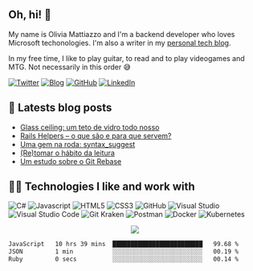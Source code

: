 ## Oh, hi! 👋

My name is Olivia Mattiazzo and I'm a backend developer who loves Microsoft techonologies. I'm also a writer in my [personal tech blog](https://oliviamattiazzo.dev/).

In my free time, I like to play guitar, to read and to play videogames and MTG. Not necessarily in this order :sweat_smile:

[![Twitter](https://img.shields.io/twitter/follow/oliviamattiazzo?style=social)](https://twitter.com/oliviamattiazzo) [![Blog](https://img.shields.io/static/v1?label=Blog&message=oliviamattiazzo.dev&color=blueviolet&logo=wordpress)](https://oliviamattiazzo.dev/) [![GitHub](https://img.shields.io/github/followers/oliviamattiazzo?label=GitHub&style=social)](https://github.com/oliviamattiazzo) [![LinkedIn](https://img.shields.io/static/v1?label=LinkedIn&message=Olivia%20Pachele%20Mattiazzo&color=blue&logo=linkedin)](https://www.linkedin.com/in/oliviamattiazzo/)

## 🚨 Latests blog posts
<!-- BLOG-POST-LIST:START -->
- [Glass ceiling: um teto de vidro todo nosso](https://oliviamattiazzo.dev/2023/07/02/glass-ceiling-um-teto-de-vidro-todo-nosso/)
- [Rails Helpers – o que são e para que servem?](https://oliviamattiazzo.dev/2023/04/02/rails-helpers/)
- [Uma gem na roda: syntax_suggest](https://oliviamattiazzo.dev/2022/12/23/uma-gem-na-roda-syntax-suggest/)
- [&lpar;Re&rpar;tomar o hábito da leitura](https://oliviamattiazzo.dev/2022/12/12/retomar-o-habito-da-leitura/)
- [Um estudo sobre o Git Rebase](https://oliviamattiazzo.dev/2022/11/13/estudo-sobre-git-rebase/)
<!-- BLOG-POST-LIST:END -->

## 👩‍💻 Technologies I like and work with 
![C#](https://img.shields.io/badge/-CSharp-blueviolet?style=flat-square&logo=c-sharp)
![Javascript](https://img.shields.io/badge/-JavaScript-black?style=flat-square&logo=javascript)
![HTML5](https://img.shields.io/badge/-HTML5-E34F26?style=flat-square&logo=html5&logoColor=white)
![CSS3](https://img.shields.io/badge/-CSS3-1572B6?style=flat-square&logo=css3)
![GitHub](https://img.shields.io/badge/-GitHub-181717?style=flat-square&logo=github)
![Visual Studio](https://img.shields.io/badge/-Visual_Studio-blueviolet?style=flat-square&logo=visual-studio)
![Visual Studio Code](https://img.shields.io/badge/-Visual_Studio_Code-blue?style=flat-square&logo=visual-studio-code)
![Git Kraken](https://img.shields.io/badge/-Git_Kraken-green?style=flat-square&logo=gitkraken)
![Postman](https://img.shields.io/badge/-Postman-black?style=flat-square&logo=postman)
![Docker](https://img.shields.io/badge/-Docker-0db7ed?style=flat-square&logo=docker&logoColor=384d54)
![Kubernetes](https://img.shields.io/badge/-Kubernetes-blue?style=flat-square&logo=kubernetes&logoColor=white)

<p align="center">
    <img align="center" src="https://github-readme-stats.vercel.app/api/top-langs/?username=oliviamattiazzo&theme=synthwave&layout=compact">
</p>

<!--START_SECTION:waka-->

```txt
JavaScript   10 hrs 39 mins  █████████████████████████   99.68 %
JSON         1 min           ░░░░░░░░░░░░░░░░░░░░░░░░░   00.19 %
Ruby         0 secs          ░░░░░░░░░░░░░░░░░░░░░░░░░   00.14 %
```

<!--END_SECTION:waka-->
